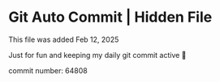 # Git Auto Commit | Hidden File

This file was added Feb 12, 2025

Just for fun and keeping my daily git commit active 🤪

commit number: 64808
